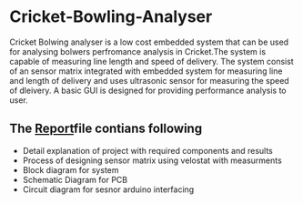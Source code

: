 # Cricket-Bowling-Analyser


Cricket Bolwing analyser is  a low cost embedded system  that can be used for analysing bolwers perfromance analysis in Cricket.The system is capable of measuring line length and speed of delivery.
The system consist of an  sensor matrix integrated with embedded system for measuring line and length of delivery and uses ultrasonic sensor for measuring the speed of dleivery.
A basic GUI is designed for  providing performance  analysis to user.

## The [Report](https://github.com/amitchavda17/Cricket-Bowling-Analyser/blob/master/Report.pdf)file contians following
* Detail explanation of project with required components and  results  
* Process of designing sensor matrix using velostat with measurments 
* Block diagram for system 
* Schematic Diagram for PCB
* Circuit diagram for sesnor arduino interfacing

# 


